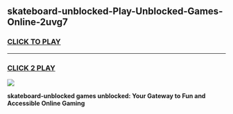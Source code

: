 
## skateboard-unblocked-Play-Unblocked-Games-Online-2uvg7
<h3>
<a href="https://premium76.site?title=skateboard-unblocked&ref=25A">CLICK TO PLAY</a></h3>
<hr>

<h3>
<a href="https://premium76.site?title=skateboard-unblocked&ref=25A">CLICK 2 PLAY</a>
  
</h3>

<a href="https://premium76.site?title=skateboard-unblocked&ref=25A"><img src="https://clearcache.store/games.png"></a>


**skateboard-unblocked games unblocked: Your Gateway to Fun and Accessible Online Gaming**
